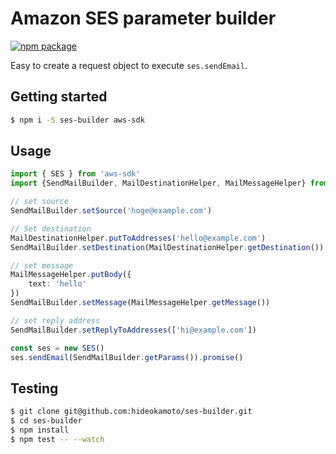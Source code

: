 # Amazon SES parameter builder
[![npm package][npm-badge]][npm]

[npm-badge]: https://img.shields.io/npm/v/ses-builder.png?style=flat-square
[npm]: https://www.npmjs.org/package/ses-builder

Easy to create a request object to execute `ses.sendEmail`.

## Getting started


```bash
$ npm i -S ses-builder aws-sdk
```

## Usage

```typescript
import { SES } from 'aws-sdk'
import {SendMailBuilder, MailDestinationHelper, MailMessageHelper} from 'ses-builder'

// set source
SendMailBuilder.setSource('hoge@example.com')

// Set destination
MailDestinationHelper.putToAddresses('hello@example.com')
SendMailBuilder.setDestination(MailDestinationHelper.getDestination())

// set message
MailMessageHelper.putBody({
    text: 'hello'
})
SendMailBuilder.setMessage(MailMessageHelper.getMessage())

// set reply address
SendMailBuilder.setReplyToAddresses(['hi@example.com'])

const ses = new SES()
ses.sendEmail(SendMailBuilder.getParams()).promise()
```

## Testing

```bash
$ git clone git@github.com:hideokamoto/ses-builder.git
$ cd ses-builder
$ npm install
$ npm test -- --watch
```
